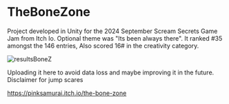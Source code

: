 # TheBoneZone

Project developed in Unity for the 2024 September Scream Secrets Game Jam from Itch Io.
Optional theme was "Its been always there".
It ranked #35 amongst the 146 entries,
Also scored  16# in the creativity category.

![resultsBoneZ](https://github.com/user-attachments/assets/07347293-9dfd-4d4e-b044-d14c8f490e69)

Uploading it here to avoid data loss and maybe improving it in the future.
Disclaimer for jump scares

https://pinksamurai.itch.io/the-bone-zone
